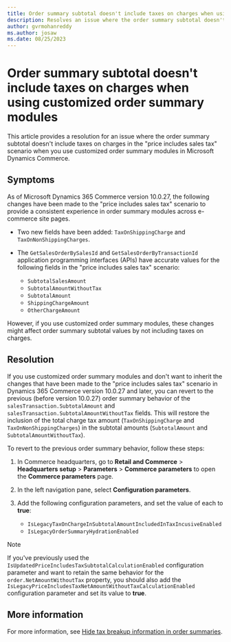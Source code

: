 ```yaml
---
title: Order summary subtotal doesn't include taxes on charges when using customized order summary modules
description: Resolves an issue where the order summary subtotal doesn't include taxes on charges in the price includes sales tax scenario in Microsoft Dynamics Commerce.
author: gvrmohanreddy
ms.author: josaw
ms.date: 08/25/2023
---
```

# Order summary subtotal doesn't include taxes on charges when using customized order summary modules

This article provides a resolution for an issue where the order summary subtotal doesn't include taxes on charges in the "price includes sales tax" scenario when you use customized order summary modules in Microsoft Dynamics Commerce.

## Symptoms

As of Microsoft Dynamics 365 Commerce version 10.0.27, the following changes have been made to the "price includes sales tax" scenario to provide a consistent experience in order summary modules across e-commerce site pages.

- Two new fields have been added: `TaxOnShippingCharge` and `TaxOnNonShippingCharges`.
- The `GetSalesOrderBySalesId` and `GetSalesOrderByTransactionId` application programming interfaces (APIs) have accurate values for the following fields in the "price includes sales tax" scenario:

  - `SubtotalSalesAmount`
  - `SubtotalAmountWithoutTax`
  - `SubtotalAmount`
  - `ShippingChargeAmount`
  - `OtherChargeAmount`

However, if you use customized order summary modules, these changes might affect order summary subtotal values by not including taxes on charges.

## Resolution

If you use customized order summary modules and don't want to inherit the changes that have been made to the "price includes sales tax" scenario in Dynamics 365 Commerce version 10.0.27 and later, you can revert to the previous (before version 10.0.27) order summary behavior of the `salesTransaction.SubtotalAmount` and `salesTransaction.SubtotalAmountWithoutTax` fields. This will restore the inclusion of the total charge tax amount (`TaxOnShippingCharge` and `TaxOnNonShippingCharges`) in the subtotal amounts (`SubtotalAmount` and `SubtotalAmountWithoutTax`).

To revert to the previous order summary behavior, follow these steps:

1. In Commerce headquarters, go to **Retail and Commerce** > **Headquarters setup** > **Parameters** > **Commerce parameters** to open the **Commerce parameters** page.
1. In the left navigation pane, select **Configuration parameters**.
1. Add the following configuration parameters, and set the value of each to **true**:

    - `IsLegacyTaxOnChargeInSubtotalAmountIncludedInTaxIncusiveEnabled`
    - `IsLegacyOrderSummaryHydrationEnabled`

> [!NOTE]
> If you've previously used the `IsUpdatedPriceIncludesTaxSubtotalCalculationEnabled` configuration parameter and want to retain the same behavior for the `order.NetAmountWithoutTax` property, you should also add the `IsLegacyPriceIncludesTaxNetAmountWithoutTaxCalculationEnabled` configuration parameter and set its value to **true**.

## More information

For more information, see [Hide tax breakup information in order summaries](/dynamics365/commerce/hide-taxes-breakup).
